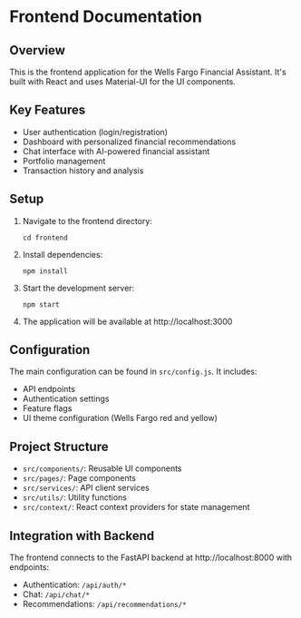 # Frontend Documentation

## Overview
This is the frontend application for the Wells Fargo Financial Assistant. It's built with React and uses Material-UI for the UI components.

## Key Features
- User authentication (login/registration)
- Dashboard with personalized financial recommendations
- Chat interface with AI-powered financial assistant
- Portfolio management
- Transaction history and analysis

## Setup
1. Navigate to the frontend directory:
   ```
   cd frontend
   ```

2. Install dependencies:
   ```
   npm install
   ```

3. Start the development server:
   ```
   npm start
   ```

4. The application will be available at http://localhost:3000

## Configuration
The main configuration can be found in `src/config.js`. It includes:
- API endpoints
- Authentication settings
- Feature flags
- UI theme configuration (Wells Fargo red and yellow)

## Project Structure
- `src/components/`: Reusable UI components
- `src/pages/`: Page components
- `src/services/`: API client services
- `src/utils/`: Utility functions
- `src/context/`: React context providers for state management

## Integration with Backend
The frontend connects to the FastAPI backend at http://localhost:8000 with endpoints:
- Authentication: `/api/auth/*`
- Chat: `/api/chat/*`
- Recommendations: `/api/recommendations/*` 
